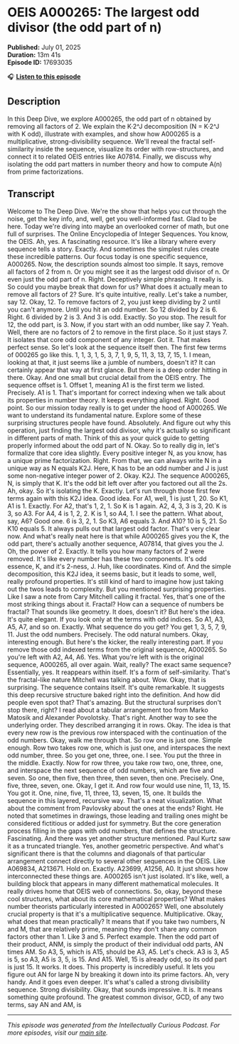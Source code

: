# OEIS A000265: The largest odd divisor (the odd part of n)

**Published:** July 01, 2025  
**Duration:** 13m 41s  
**Episode ID:** 17693035

🎧 **[Listen to this episode](https://intellectuallycurious.buzzsprout.com/2529712/episodes/17693035-oeis-a000265-the-largest-odd-divisor-the-odd-part-of-n)**

## Description

In this Deep Dive, we explore A000265, the odd part of n obtained by removing all factors of 2. We explain the K·2^J decomposition (N = K·2^J with K odd), illustrate with examples, and show how A000265 is a multiplicative, strong-divisibility sequence. We'll reveal the fractal self-similarity inside the sequence, visualize its order with row-structures, and connect it to related OEIS entries like A07814. Finally, we discuss why isolating the odd part matters in number theory and how to compute A(n) from prime factorizations.

## Transcript

Welcome to The Deep Dive. We're the show that helps you cut through the noise, get the key info, and, well, get you well-informed fast. Glad to be here. Today we're diving into maybe an overlooked corner of math, but one full of surprises. The Online Encyclopedia of Integer Sequences. You know, the OEIS. Ah, yes. A fascinating resource. It's like a library where every sequence tells a story. Exactly. And sometimes the simplest rules create these incredible patterns. Our focus today is one specific sequence, A000265. Now, the description sounds almost too simple. It says, remove all factors of 2 from n. Or you might see it as the largest odd divisor of n. Or even just the odd part of n. Right. Deceptively simple phrasing. It really is. So could you maybe break that down for us? What does it actually mean to remove all factors of 2? Sure. It's quite intuitive, really. Let's take a number, say 12. Okay, 12. To remove factors of 2, you just keep dividing by 2 until you can't anymore. Until you hit an odd number. So 12 divided by 2 is 6. Right. 6 divided by 2 is 3. And 3 is odd. Exactly. So you stop. The result for 12, the odd part, is 3. Now, if you start with an odd number, like say 7. Yeah. Well, there are no factors of 2 to remove in the first place. So it just stays 7. It isolates that core odd component of any integer. Got it. That makes perfect sense. So let's look at the sequence itself then. The first few terms of 000265 go like this. 1, 1, 3, 1, 5, 3, 7, 1, 9, 5, 11, 3, 13, 7, 15, 1. I mean, looking at that, it just seems like a jumble of numbers, doesn't it? It can certainly appear that way at first glance. But there is a deep order hitting in there. Okay. And one small but crucial detail from the OEIS entry. The sequence offset is 1. Offset 1, meaning A1 is the first term we listed. Precisely. A1 is 1. That's important for correct indexing when we talk about its properties in number theory. It keeps everything aligned. Right. Good point. So our mission today really is to get under the hood of A000265. We want to understand its fundamental nature. Explore some of these surprising structures people have found. Absolutely. And figure out why this operation, just finding the largest odd divisor, why it's actually so significant in different parts of math. Think of this as your quick guide to getting properly informed about the odd part of N. Okay. So to really dig in, let's formalize that core idea slightly. Every positive integer N, as you know, has a unique prime factorization. Right. From that, we can always write N in a unique way as N equals K2J. Here, K has to be an odd number and J is just some non-negative integer power of 2. Okay. K2J. The sequence A000265, N, is simply that K. It's the odd bit left over after you factored out all the 2s. Ah, okay. So it's isolating the K. Exactly. Let's run through those first few terms again with this K2J idea. Good idea. For A1, well, 1 is just 1, 20. So K1, A1 is 1. Exactly. For A2, that's 1, 2, 1. So K is 1 again. A2, 4, 3, 3 is 3, 20. K is 3, so A3. For A4, 4 is 1, 2, 2. K is 1, so A4, 1. I see the pattern. What about, say, A6? Good one. 6 is 3, 2, 1. So K3, A6 equals 3. And A10? 10 is 5, 21. So K10 equals 5. It always pulls out that largest odd factor. That's very clear now. And what's really neat here is that while A000265 gives you the K, the odd part, there's actually another sequence, A07814, that gives you the J. Oh, the power of 2. Exactly. It tells you how many factors of 2 were removed. It's like every number has these two components. It's odd essence, K, and it's 2-ness, J. Huh, like coordinates. Kind of. And the simple decomposition, this K2J idea, it seems basic, but it leads to some, well, really profound properties. It's still kind of hard to imagine how just taking out the twos leads to complexity. But you mentioned surprising properties. Like I saw a note from Cary Mitchell calling it fractal. Yes, that's one of the most striking things about it. Fractal? How can a sequence of numbers be fractal? That sounds like geometry. It does, doesn't it? But here's the idea. It's quite elegant. If you look only at the terms with odd indices. So A1, A3, A5, A7, and so on. Exactly. What sequence do you get? You get 1, 3, 5, 7, 9, 11. Just the odd numbers. Precisely. The odd natural numbers. Okay, interesting enough. But here's the kicker, the really interesting part. If you remove those odd indexed terms from the original sequence, A000265. So you're left with A2, A4, A6. Yes. What you're left with is the original sequence, A000265, all over again. Wait, really? The exact same sequence? Essentially, yes. It reappears within itself. It's a form of self-similarity. That's the fractal-like nature Mitchell was talking about. Wow. Okay, that is surprising. The sequence contains itself. It's quite remarkable. It suggests this deep recursive structure baked right into the definition. And how did people even spot that? That's amazing. But the structural surprises don't stop there, right? I read about a tabular arrangement too from Marko Matosik and Alexander Povolotsky. That's right. Another way to see the underlying order. They described arranging it in rows. Okay. The idea is that every new row is the previous row interspaced with the continuation of the odd numbers. Okay, walk me through that. So row one is just one. Simple enough. Row two takes row one, which is just one, and interspaces the next odd number, three. So you get one, three, one. I see. You put the three in the middle. Exactly. Now for row three, you take row two, one, three, one, and interspace the next sequence of odd numbers, which are five and seven. So one, then five, then three, then seven, then one. Precisely. One, five, three, seven, one. Okay, I get it. And row four would use nine, 11, 13, 15. You got it. One, nine, five, 11, three, 13, seven, 15, one. It builds the sequence in this layered, recursive way. That's a neat visualization. What about the comment from Pavlovsky about the ones at the ends? Right. He noted that sometimes in drawings, those leading and trailing ones might be considered fictitious or added just for symmetry. But the core generation process filling in the gaps with odd numbers, that defines the structure. Fascinating. And there was yet another structure mentioned. Paul Kurtz saw it as a truncated triangle. Yes, another geometric perspective. And what's significant there is that the columns and diagonals of that particular arrangement connect directly to several other sequences in the OEIS. Like A069834, A213671. Hold on. Exactly. A23699, A1256, A0. It just shows how interconnected these things are. A000265 isn't just isolated. It's like, well, a building block that appears in many different mathematical molecules. It really drives home that OEIS web of connections. So, okay, beyond these cool structures, what about its core mathematical properties? What makes number theorists particularly interested in A000265? Well, one absolutely crucial property is that it's a multiplicative sequence. Multiplicative. Okay, what does that mean practically? It means that if you take two numbers, N and M, that are relatively prime, meaning they don't share any common factors other than 1. Like 3 and 5. Perfect example. Then the odd part of their product, ANM, is simply the product of their individual odd parts, AN times AM. So A3, 5, which is A15, should be A3, A5. Let's check. A3 is 3, A5 is 5, so A3, A5 is 3, 5, is 15. And A15. Well, 15 is already odd, so its odd part is just 15. It works. It does. This property is incredibly useful. It lets you figure out AN for large N by breaking it down into its prime factors. Ah, very handy. And it goes even deeper. It's what's called a strong divisibility sequence. Strong divisibility. Okay, that sounds impressive. It is. It means something quite profound. The greatest common divisor, GCD, of any two terms, say AN and AM, is

---
*This episode was generated from the Intellectually Curious Podcast. For more episodes, visit our [main site](https://intellectuallycurious.buzzsprout.com).*
